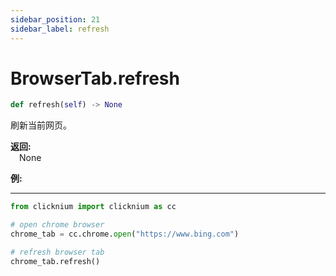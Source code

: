 ```yaml
---
sidebar_position: 21
sidebar_label: refresh
---
```

# BrowserTab.refresh

```python
def refresh(self) -> None
```  

刷新当前网页。

**返回:**  
    &emsp;None

**例:**
***
```python
from clicknium import clicknium as cc

# open chrome browser
chrome_tab = cc.chrome.open("https://www.bing.com")

# refresh browser tab
chrome_tab.refresh()
```